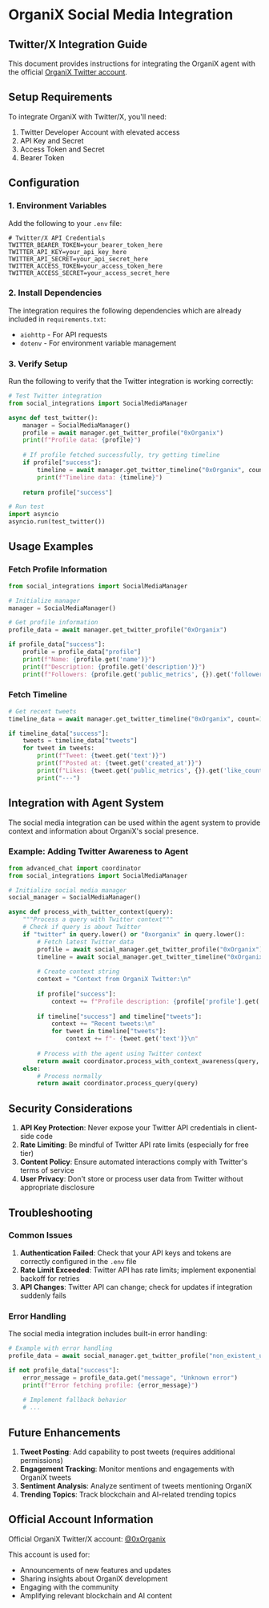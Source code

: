 # OrganiX Social Media Integration

## Twitter/X Integration Guide

This document provides instructions for integrating the OrganiX agent with the official [OrganiX Twitter account](https://x.com/0xOrganix).

## Setup Requirements

To integrate OrganiX with Twitter/X, you'll need:

1. Twitter Developer Account with elevated access
2. API Key and Secret
3. Access Token and Secret
4. Bearer Token

## Configuration

### 1. Environment Variables

Add the following to your `.env` file:

```
# Twitter/X API Credentials
TWITTER_BEARER_TOKEN=your_bearer_token_here
TWITTER_API_KEY=your_api_key_here
TWITTER_API_SECRET=your_api_secret_here
TWITTER_ACCESS_TOKEN=your_access_token_here
TWITTER_ACCESS_SECRET=your_access_secret_here
```

### 2. Install Dependencies

The integration requires the following dependencies which are already included in `requirements.txt`:

- `aiohttp` - For API requests
- `dotenv` - For environment variable management

### 3. Verify Setup

Run the following to verify that the Twitter integration is working correctly:

```python
# Test Twitter integration
from social_integrations import SocialMediaManager

async def test_twitter():
    manager = SocialMediaManager()
    profile = await manager.get_twitter_profile("0xOrganix")
    print(f"Profile data: {profile}")
    
    # If profile fetched successfully, try getting timeline
    if profile["success"]:
        timeline = await manager.get_twitter_timeline("0xOrganix", count=5)
        print(f"Timeline data: {timeline}")
        
    return profile["success"]

# Run test
import asyncio
asyncio.run(test_twitter())
```

## Usage Examples

### Fetch Profile Information

```python
from social_integrations import SocialMediaManager

# Initialize manager
manager = SocialMediaManager()

# Get profile information
profile_data = await manager.get_twitter_profile("0xOrganix")

if profile_data["success"]:
    profile = profile_data["profile"]
    print(f"Name: {profile.get('name')}")
    print(f"Description: {profile.get('description')}")
    print(f"Followers: {profile.get('public_metrics', {}).get('followers_count')}")
```

### Fetch Timeline

```python
# Get recent tweets
timeline_data = await manager.get_twitter_timeline("0xOrganix", count=10)

if timeline_data["success"]:
    tweets = timeline_data["tweets"]
    for tweet in tweets:
        print(f"Tweet: {tweet.get('text')}")
        print(f"Posted at: {tweet.get('created_at')}")
        print(f"Likes: {tweet.get('public_metrics', {}).get('like_count')}")
        print("---")
```

## Integration with Agent System

The social media integration can be used within the agent system to provide context and information about OrganiX's social presence.

### Example: Adding Twitter Awareness to Agent

```python
from advanced_chat import coordinator
from social_integrations import SocialMediaManager

# Initialize social media manager
social_manager = SocialMediaManager()

async def process_with_twitter_context(query):
    """Process a query with Twitter context"""
    # Check if query is about Twitter
    if "twitter" in query.lower() or "0xorganix" in query.lower():
        # Fetch latest Twitter data
        profile = await social_manager.get_twitter_profile("0xOrganix")
        timeline = await social_manager.get_twitter_timeline("0xOrganix", count=3)
        
        # Create context string
        context = "Context from OrganiX Twitter:\n"
        
        if profile["success"]:
            context += f"Profile description: {profile['profile'].get('description', 'N/A')}\n"
            
        if timeline["success"] and timeline["tweets"]:
            context += "Recent tweets:\n"
            for tweet in timeline["tweets"]:
                context += f"- {tweet.get('text')}\n"
                
        # Process with the agent using Twitter context
        return await coordinator.process_with_context_awareness(query, context=context)
    else:
        # Process normally
        return await coordinator.process_query(query)
```

## Security Considerations

1. **API Key Protection**: Never expose your Twitter API credentials in client-side code
2. **Rate Limiting**: Be mindful of Twitter API rate limits (especially for free tier)
3. **Content Policy**: Ensure automated interactions comply with Twitter's terms of service
4. **User Privacy**: Don't store or process user data from Twitter without appropriate disclosure

## Troubleshooting

### Common Issues

1. **Authentication Failed**: Check that your API keys and tokens are correctly configured in the `.env` file
2. **Rate Limit Exceeded**: Twitter API has rate limits; implement exponential backoff for retries
3. **API Changes**: Twitter API can change; check for updates if integration suddenly fails

### Error Handling

The social media integration includes built-in error handling:

```python
# Example with error handling
profile_data = await social_manager.get_twitter_profile("non_existent_user")

if not profile_data["success"]:
    error_message = profile_data.get("message", "Unknown error")
    print(f"Error fetching profile: {error_message}")
    
    # Implement fallback behavior
    # ...
```

## Future Enhancements

1. **Tweet Posting**: Add capability to post tweets (requires additional permissions)
2. **Engagement Tracking**: Monitor mentions and engagements with OrganiX tweets
3. **Sentiment Analysis**: Analyze sentiment of tweets mentioning OrganiX
4. **Trending Topics**: Track blockchain and AI-related trending topics

## Official Account Information

Official OrganiX Twitter/X account: [@0xOrganix](https://x.com/0xOrganix)

This account is used for:
- Announcements of new features and updates
- Sharing insights about OrganiX development
- Engaging with the community
- Amplifying relevant blockchain and AI content
